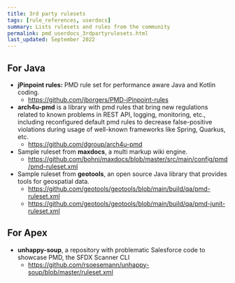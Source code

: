 ```yaml
---
title: 3rd party rulesets
tags: [rule_references, userdocs]
summary: Lists rulesets and rules from the community
permalink: pmd_userdocs_3rdpartyrulesets.html
last_updated: September 2022
---
```


## For Java

* **jPinpoint rules:** PMD rule set for performance aware Java and Kotlin coding.
  * <https://github.com/jborgers/PMD-jPinpoint-rules>
* **arch4u-pmd** is a library with pmd rules that bring new regulations related to known problems in REST API, logging,
  monitoring, etc., including reconfigured default pmd rules to decrease false-positive violations during usage of
  well-known frameworks like Spring, Quarkus, etc.
  * <https://github.com/dgroup/arch4u-pmd>
* Sample ruleset from **maxdocs**, a multi markup wiki engine.
  * <https://github.com/bohni/maxdocs/blob/master/src/main/config/pmd/pmd-ruleset.xml>
* Sample ruleset from **geotools**, an open source Java library that provides tools for geospatial data.
  * <https://github.com/geotools/geotools/blob/main/build/qa/pmd-ruleset.xml>
  * <https://github.com/geotools/geotools/blob/main/build/qa/pmd-junit-ruleset.xml>


## For Apex
* **unhappy-soup**, a repository with problematic Salesforce code to showcase PMD, the SFDX Scanner CLI
  * <https://github.com/rsoesemann/unhappy-soup/blob/master/ruleset.xml>

